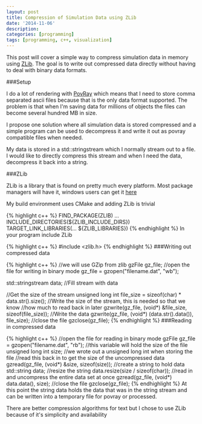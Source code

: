 ```yaml
---
layout: post
title: Compression of Simulation Data using ZLib
date: '2014-11-06'
description:
categories: [programming]
tags: [programming, c++, visualization]
---
```



This post will cover a simple way to compress simulation data in memory using [ZLib](http://www.zlib.net/). The goal is to write out compressed data directly without having to deal with binary data formats.

###Setup

I do a lot of rendering with [PovRay](http://www.povray.org/) which means that I need to store comma separated ascii files because that is the only data format supported. The problem is that when I'm saving data for millions of objects the files can become several hundred MB in size. 

I propose one solution where all simulation data is stored compressed and a simple program can be used to decompress it and write it out as povray compatible files when needed.

My data is stored in a std::stringstream which I normally stream out to a file. I would like to directly compress this stream and when I need the data, decompress it back into a string.



###ZLib

ZLib is a library that is found on pretty much every platform. Most package managers will have it, windows users can get it [here](http://gnuwin32.sourceforge.net/packages/zlib.htm)

My build environment uses CMake and adding ZLib is trivial

{% highlight c++ %}
FIND_PACKAGE(ZLIB)
...
INCLUDE_DIRECTORIES(${ZLIB_INCLUDE_DIRS})
TARGET_LINK_LIBRARIES(... ${ZLIB_LIBRARIES})
{% endhighlight %} 
In your program include ZLib

{% highlight c++ %}
#include <zlib.h>
{% endhighlight %} 
###Writing out compressed data

{% highlight c++ %}
//we will use GZip from zlib
gzFile gz_file;
//open the file for writing in binary mode
gz_file = gzopen("filename.dat", "wb");


std::stringstream data;
//Fill stream with data

//Get the size of the stream
unsigned long int file_size = sizeof(char) * data.str().size();
//Write the size of the stream, this is needed so that we know
//how much to read back in later
gzwrite(gz_file, (void*) &file_size, sizeof(file_size));
//Write the data
gzwrite(gz_file, (void*) (data.str().data()), file_size);
//close the file
gzclose(gz_file);
{% endhighlight %} 
###Reading in compressed data

{% highlight c++ %}
//open the file for reading in binary mode
gzFile gz_file = gzopen("filename.dat", "rb");
//this variable will hold the size of the file
unsigned long int size;
//we wrote out a unsigned long int when storing the file
//read this back in to get the size of the uncompressed data
gzread(gz_file, (void*) &size, sizeof(size));
//create a string to hold data
std::string data;
//resize the string
data.resize(size / sizeof(char));
//read in and uncompress the entire data set at once
gzread(gz_file, (void*) data.data(), size);
//close the file
gzclose(gz_file);
{% endhighlight %} 
At this point the string data holds the data that was in the string stream and can be written into a temporary file for povray or processed. 

There are better compression algorithms for text but I chose to use ZLib because of it's simplicity and availability


